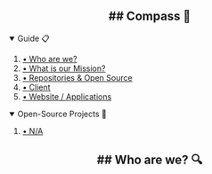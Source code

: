 <div align="center">
  <h2 align="center">## Compass 🧭</h2>
</div>

<!-- Table of Contents -->

<details open>
<summary>Guide 📋</summary>
  <ol>
    <li><a href="#Who are we?">• Who are we?</a></li>
    <li><a href="#What is our Mission?">• What is our Mission?</a></li>
    <li><a href="#Repositories & Open Source">• Repositories & Open Source</a></li>
    <li><a href="#Client">• Client</a></li>
    <li><a href="#Website / Applications">• Website / Applications</a></li>
  </ol>
</details>

<details open>
<summary>Open-Source Projects 📂</summary>
<ol>
  <li><a href="">• N/A</a></li>
</ol>
</details>

<!-- Who are we? -->
<div align="center">
  <h2 align="center">## Who are we? 🔍</h2>
</div>
